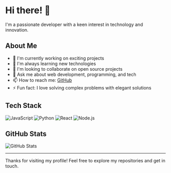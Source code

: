 # Hi there! 👋

I'm a passionate developer with a keen interest in technology and innovation.

## About Me

- 🔭 I'm currently working on exciting projects
- 🌱 I'm always learning new technologies
- 👯 I'm looking to collaborate on open source projects
- 💬 Ask me about web development, programming, and tech
- 📫 How to reach me: [GitHub](https://github.com/a-ariff)
- ⚡ Fun fact: I love solving complex problems with elegant solutions

## Tech Stack

![JavaScript](https://img.shields.io/badge/-JavaScript-F7DF1E?style=flat-square&logo=javascript&logoColor=black)
![Python](https://img.shields.io/badge/-Python-3776AB?style=flat-square&logo=python&logoColor=white)
![React](https://img.shields.io/badge/-React-61DAFB?style=flat-square&logo=react&logoColor=black)
![Node.js](https://img.shields.io/badge/-Node.js-339933?style=flat-square&logo=node.js&logoColor=white)

## GitHub Stats

![GitHub Stats](https://github-readme-stats.vercel.app/api?username=a-ariff&show_icons=true&theme=radical)

---

Thanks for visiting my profile! Feel free to explore my repositories and get in touch.
